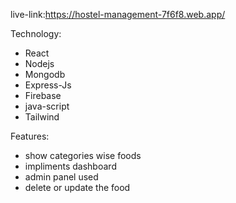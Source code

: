 
live-link:https://hostel-management-7f6f8.web.app/

Technology:
- React
- Nodejs
- Mongodb
- Express-Js
- Firebase
- java-script
- Tailwind

Features:
- show categories wise foods
- impliments dashboard
- admin panel used
- delete or update the food


